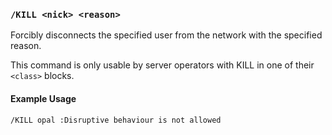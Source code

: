 <!-- This file contains a page fragment. Any changes will affect all pages that include it. -->

### `/KILL <nick> <reason>`

Forcibly disconnects the specified user from the network with the specified reason.

This command is only usable by server operators with KILL in one of their `<class>` blocks.

#### Example Usage

```plaintext
/KILL opal :Disruptive behaviour is not allowed
```

